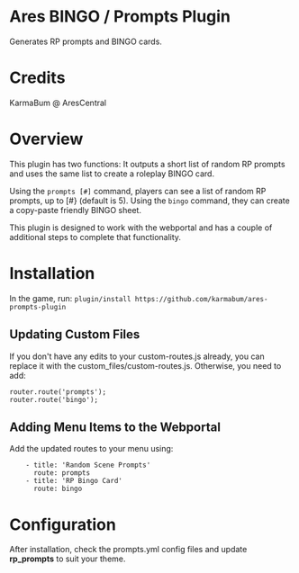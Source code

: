 # Ares BINGO / Prompts Plugin
Generates RP prompts and BINGO cards.

# Credits
KarmaBum @ AresCentral

# Overview
This plugin has two functions: It outputs a short list of random RP prompts and uses the same list to create a roleplay BINGO card.

Using the `prompts [#]` command, players can see a list of random RP prompts, up to [#} (default is 5).  Using the `bingo` command, they can create a copy-paste friendly BINGO sheet.

This plugin is designed to work with the webportal and has a couple of additional steps to complete that functionality.

# Installation

In the game, run: `plugin/install https://github.com/karmabum/ares-prompts-plugin`

## Updating Custom Files

If you don't have any edits to your custom-routes.js already, you can replace it with the custom_files/custom-routes.js.  Otherwise, you need to add:

````
router.route('prompts');
router.route('bingo');
````

## Adding Menu Items to the Webportal

Add the updated routes to your menu using:

```
    - title: 'Random Scene Prompts'
      route: prompts
    - title: 'RP Bingo Card'
      route: bingo
```

# Configuration

After installation, check the prompts.yml config files and update **rp_prompts** to suit your theme.
